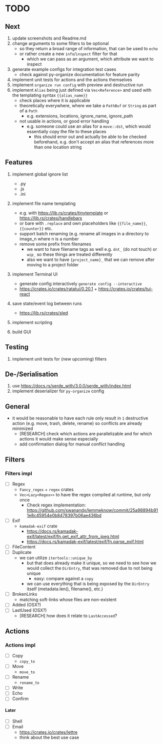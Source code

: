 # TODO

## Next

1. update screenshots and Readme.md
1. change arguments to some filters to be optional
    - so they return a broad range of information, that can be used to `echo`
    - or rather create a new `info`/`inspect` filter for that
        - which we can pass as an argument, which attribute we want to inspect
1. generate example configs for integration test cases
    - check against py-organize documentation for feature parity
1. implement unit tests for actions and the actions themselves
1. implement `organize run config` with preview and destructive run
1. implement `Alias` being just defined via `Vec<Reference>` and used with the templating syntax `{{alias_name}}`
    - check places where it is applicable
    - theoretically everywhere, where we take a `PathBuf` or `String` as part of a `Path`
      - e.g. extensions, locations, ignore_name, ignore_path
    - not usable in actions, or good error handling
      - e.g. someone could use an alias for a `move::dst`, which would essentially copy the file to these places
        - this should error out and actually be able to be checked beforehand, e.g. don't accept an alias that references more than one location string

## Features

1. implement global ignore list
    - .py
    - .js
    - .ini

1. implement file name templating
    - e.g. with <https://lib.rs/crates/tinytemplate> or <https://lib.rs/crates/handlebars>
    - or bare with `.replace` and own placeholders like `{{file_name}}`, `{{counter}}` etc.
    - support batch renaming (e.g. rename all images in a directory to image_n where n is a number
    - remove some prefix from filenames
      - we want to have filename tags as well e.g. `dnt_` (do not touch) or `wip_` so these things are treated differently
      - also we want to have `{project_name}_` that we can remove after moving to a project folder

1. implement Terminal UI
    - generate config interactively `generate config --interactive`
    - <https://crates.io/crates/ratatui/0.20.1> + <https://crates.io/crates/tui-react>

1. save state/event log between runs
    - <https://lib.rs/crates/sled>

1. implement scripting
1. build GUI

## Testing

1. implement unit tests for (new upcoming) filters

## De-/Serialisation

1. use <https://docs.rs/serde_with/3.0.0/serde_with/index.html>
1. implement deserializer for `py-organize` config

## General

- it would be reasonable to have each rule only result in `1` destructive action (e.g. move, trash, delete, rename) so conflicts are already minimized
  - [RESEARCH] check which actions are parallelizable and for which actions it would make sense especially
  - add confirmation dialog for manual conflict handling  

## Filters

### Filters impl

- [ ] Regex
  - `Fancy_regex` + `regex` crates
  - `Vec<Lazy<Regex>>` to have the regex compiled at runtime, but only once
    - Check regex implementation: <https://github.com/swanandx/lemmeknow/commit/25a98894b911e8c45954e0b8478397b06ae436bd>
- [ ] Exif
  - `kamadak-exif` crate
    - <https://docs.rs/kamadak-exif/latest/exif/fn.get_exif_attr_from_jpeg.html>
    - <https://docs.rs/kamadak-exif/latest/exif/fn.parse_exif.html>
- [ ] FileContent
- [ ] Duplicate
  - we can utilize `itertools::unique_by`
    - but that does already make it unique, so we need to see how we would collect the `DirEntry`, that was removed due to not being unique
      - easy: compare against a `copy`
    - we can use everything that is being exposed by the `DirEntry` itself (metadata.len(), filename(), etc.)
- [ ] BrokenLinks
  - matching soft-links whose files are non-existent
- [ ] Added (OSX?)
- [ ] LastUsed (OSX?)
  - [RESEARCH] how does it relate to `LastAccessed`?

## Actions

### Actions impl

- [ ] Copy
  - `copy_to`
- [ ] Move
  - `move_to`
- [ ] Rename
  - `rename_to`
- [ ] Write
- [ ] Echo
- [ ] Confirm

#### Later

- [ ] Shell
- [ ] Email
  - <https://crates.io/crates/lettre>
  - think about the best use case
